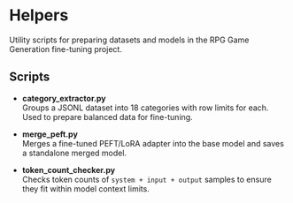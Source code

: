 # Helpers

Utility scripts for preparing datasets and models in the RPG Game Generation fine-tuning project.

## Scripts
- **category_extractor.py**  
  Groups a JSONL dataset into 18 categories with row limits for each. Used to prepare balanced data for fine-tuning.

- **merge_peft.py**  
  Merges a fine-tuned PEFT/LoRA adapter into the base model and saves a standalone merged model.

- **token_count_checker.py**  
  Checks token counts of `system + input + output` samples to ensure they fit within model context limits.

